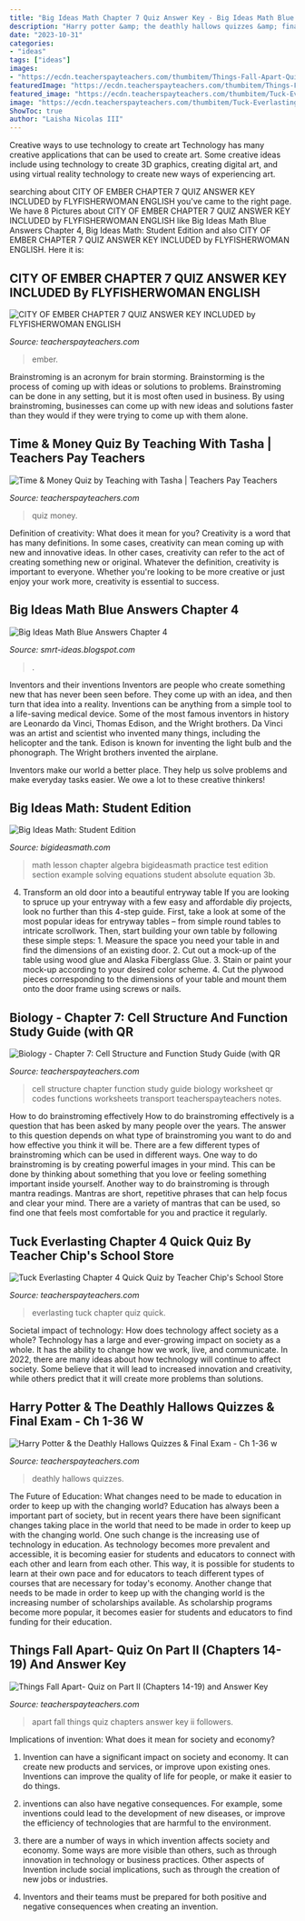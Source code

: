 ```yaml
---
title: "Big Ideas Math Chapter 7 Quiz Answer Key - Big Ideas Math Blue Answers Chapter 4"
description: "Harry potter &amp; the deathly hallows quizzes &amp; final exam"
date: "2023-10-31"
categories:
- "ideas"
tags: ["ideas"]
images:
- "https://ecdn.teacherspayteachers.com/thumbitem/Things-Fall-Apart-Quiz-on-Part-II-Chapters-14-19-and-Answer-Key-2975630-1557342437/original-2975630-3.jpg"
featuredImage: "https://ecdn.teacherspayteachers.com/thumbitem/Things-Fall-Apart-Quiz-on-Part-II-Chapters-14-19-and-Answer-Key-2975630-1557342437/original-2975630-3.jpg"
featured_image: "https://ecdn.teacherspayteachers.com/thumbitem/Tuck-Everlasting-Chapter-4-Quick-Quiz-5243003-1581433871/original-5243003-1.jpg"
image: "https://ecdn.teacherspayteachers.com/thumbitem/Tuck-Everlasting-Chapter-4-Quick-Quiz-5243003-1581433871/original-5243003-1.jpg"
ShowToc: true
author: "Laisha Nicolas III"
---
```



Creative ways to use technology to create art
Technology has many creative applications that can be used to create art. Some creative ideas include using technology to create 3D graphics, creating digital art, and using virtual reality technology to create new ways of experiencing art.

	

		
searching about CITY OF EMBER CHAPTER 7 QUIZ ANSWER KEY INCLUDED by FLYFISHERWOMAN ENGLISH you've came to the right page. We have 8 Pictures about CITY OF EMBER CHAPTER 7 QUIZ ANSWER KEY INCLUDED by FLYFISHERWOMAN ENGLISH like Big Ideas Math Blue Answers Chapter 4, Big Ideas Math: Student Edition and also CITY OF EMBER CHAPTER 7 QUIZ ANSWER KEY INCLUDED by FLYFISHERWOMAN ENGLISH. Here it is:
		
    
## CITY OF EMBER CHAPTER 7 QUIZ ANSWER KEY INCLUDED By FLYFISHERWOMAN ENGLISH

<img loading=lazy src="https://ecdn.teacherspayteachers.com/thumbitem/CITY-OF-EMBER-CHAPTER-7-QUIZ-ANSWER-KEY-INCLUDED-5304188-1583424988/original-5304188-1.jpg" onerror="this.onerror=null;this.src='https://tse4.mm.bing.net/th?id=OIP.7KFnjS48Ew4t3ZXTpF2RKwAAAA&amp;pid=15.1';" alt="CITY OF EMBER CHAPTER 7 QUIZ ANSWER KEY INCLUDED by FLYFISHERWOMAN ENGLISH">

_Source: teacherspayteachers.com_

>ember. 

	

Brainstroming is an acronym for brain storming. Brainstorming is the process of coming up with ideas or solutions to problems. Brainstroming can be done in any setting, but it is most often used in business. By using brainstroming, businesses can come up with new ideas and solutions faster than they would if they were trying to come up with them alone.

    
## Time &amp; Money Quiz By Teaching With Tasha | Teachers Pay Teachers

<img loading=lazy src="https://ecdn.teacherspayteachers.com/thumbitem/Time-Money-Quiz-1772491-1500873423/original-1772491-1.jpg" onerror="this.onerror=null;this.src='https://tse4.mm.bing.net/th?id=OIP.of8yI2CMAfNNoosc8l03JgAAAA&amp;pid=15.1';" alt="Time &amp; Money Quiz by Teaching with Tasha | Teachers Pay Teachers">

_Source: teacherspayteachers.com_

>quiz money. 

	

Definition of creativity: What does it mean for you?
Creativity is a word that has many definitions. In some cases, creativity can mean coming up with new and innovative ideas. In other cases, creativity can refer to the act of creating something new or original. Whatever the definition, creativity is important to everyone. Whether you're looking to be more creative or just enjoy your work more, creativity is essential to success.

    
## Big Ideas Math Blue Answers Chapter 4

<img loading=lazy src="https://media.cheggcdn.com/media/0d1/0d1d4c00-1a22-4a2a-b9a0-cb677054ee1b/image.png" onerror="this.onerror=null;this.src='https://tse2.mm.bing.net/th?id=OIP.epdY2eT6nNIhH55MZPaZIQHaJ4&amp;pid=15.1';" alt="Big Ideas Math Blue Answers Chapter 4">

_Source: smrt-ideas.blogspot.com_

>. 

	

Inventors and their inventions
Inventors are people who create something new that has never been seen before. They come up with an idea, and then turn that idea into a reality. Inventions can be anything from a simple tool to a life-saving medical device.
Some of the most famous inventors in history are Leonardo da Vinci, Thomas Edison, and the Wright brothers. Da Vinci was an artist and scientist who invented many things, including the helicopter and the tank. Edison is known for inventing the light bulb and the phonograph. The Wright brothers invented the airplane.

Inventors make our world a better place. They help us solve problems and make everyday tasks easier. We owe a lot to these creative thinkers!

    
## Big Ideas Math: Student Edition

<img loading=lazy src="http://www.bigideasmath.com/uploads/images/online_book_thumb.jpg" onerror="this.onerror=null;this.src='https://tse3.mm.bing.net/th?id=OIP.hj0W_GzfXN2mANOwcb7ooAHaJe&amp;pid=15.1';" alt="Big Ideas Math: Student Edition">

_Source: bigideasmath.com_

>math lesson chapter algebra bigideasmath practice test edition section example solving equations student absolute equation 3b. 

	

4. Transform an old door into a beautiful entryway table
If you are looking to spruce up your entryway with a few easy and affordable diy projects, look no further than this 4-step guide. First, take a look at some of the most popular ideas for entryway tables – from simple round tables to intricate scrollwork. Then, start building your own table by following these simple steps: 1. Measure the space you need your table in and find the dimensions of an existing door. 2. Cut out a mock-up of the table using wood glue and Alaska Fiberglass Glue. 3. Stain or paint your mock-up according to your desired color scheme. 4. Cut the plywood pieces corresponding to the dimensions of your table and mount them onto the door frame using screws or nails.

    
## Biology - Chapter 7: Cell Structure And Function Study Guide (with QR

<img loading=lazy src="https://ecdn.teacherspayteachers.com/thumbitem/Biology-Chapter-7-Cell-Structure-and-Function-Study-Guide-with-QR-codes-1473133-1500876148/original-1473133-1.jpg" onerror="this.onerror=null;this.src='https://tse3.mm.bing.net/th?id=OIP.fr85l0Ep24H86nfgDBmOAwAAAA&amp;pid=15.1';" alt="Biology - Chapter 7: Cell Structure and Function Study Guide (with QR">

_Source: teacherspayteachers.com_

>cell structure chapter function study guide biology worksheet qr codes functions worksheets transport teacherspayteachers notes. 

	

How to do brainstroming effectively
How to do brainstroming effectively is a question that has been asked by many people over the years. The answer to this question depends on what type of brainstroming you want to do and how effective you think it will be. There are a few different types of brainstroming which can be used in different ways. 
One way to do brainstroming is by creating powerful images in your mind. This can be done by thinking about something that you love or feeling something important inside yourself. Another way to do brainstroming is through mantra readings. Mantras are short, repetitive phrases that can help focus and clear your mind. There are a variety of mantras that can be used, so find one that feels most comfortable for you and practice it regularly.

    
## Tuck Everlasting Chapter 4 Quick Quiz By Teacher Chip&#039;s School Store

<img loading=lazy src="https://ecdn.teacherspayteachers.com/thumbitem/Tuck-Everlasting-Chapter-4-Quick-Quiz-5243003-1581433871/original-5243003-1.jpg" onerror="this.onerror=null;this.src='https://tse2.mm.bing.net/th?id=OIP.dllWEACU-jbhDbTJ8g7LnAAAAA&amp;pid=15.1';" alt="Tuck Everlasting Chapter 4 Quick Quiz by Teacher Chip&#039;s School Store">

_Source: teacherspayteachers.com_

>everlasting tuck chapter quiz quick. 

	

Societal impact of technology: How does technology affect society as a whole?
Technology has a large and ever-growing impact on society as a whole. It has the ability to change how we work, live, and communicate. In 2022, there are many ideas about how technology will continue to affect society. Some believe that it will lead to increased innovation and creativity, while others predict that it will create more problems than solutions.

    
## Harry Potter &amp; The Deathly Hallows Quizzes &amp; Final Exam - Ch 1-36 W

<img loading=lazy src="https://ecdn.teacherspayteachers.com/thumbitem/Harry-Potter-the-Deathly-Hallows-Quizzes-Final-Exam-Ch-1-36-w-Answer-Key-4838722-1567453471/original-4838722-4.jpg" onerror="this.onerror=null;this.src='https://tse1.mm.bing.net/th?id=OIP.aNujes3vzhxO3_T2FCWXBwAAAA&amp;pid=15.1';" alt="Harry Potter &amp; the Deathly Hallows Quizzes &amp; Final Exam - Ch 1-36 w">

_Source: teacherspayteachers.com_

>deathly hallows quizzes. 

	

The Future of Education: What changes need to be made to education in order to keep up with the changing world?
Education has always been a important part of society, but in recent years there have been significant changes taking place in the world that need to be made in order to keep up with the changing world. One such change is the increasing use of technology in education. As technology becomes more prevalent and accessible, it is becoming easier for students and educators to connect with each other and learn from each other. This way, it is possible for students to learn at their own pace and for educators to teach different types of courses that are necessary for today's economy. Another change that needs to be made in order to keep up with the changing world is the increasing number of scholarships available. As scholarship programs become more popular, it becomes easier for students and educators to find funding for their education.

    
## Things Fall Apart- Quiz On Part II (Chapters 14-19) And Answer Key

<img loading=lazy src="https://ecdn.teacherspayteachers.com/thumbitem/Things-Fall-Apart-Quiz-on-Part-II-Chapters-14-19-and-Answer-Key-2975630-1557342437/original-2975630-3.jpg" onerror="this.onerror=null;this.src='https://tse1.mm.bing.net/th?id=OIP.KLCqWE4s4NTXmVF7r5vMsQAAAA&amp;pid=15.1';" alt="Things Fall Apart- Quiz on Part II (Chapters 14-19) and Answer Key">

_Source: teacherspayteachers.com_

>apart fall things quiz chapters answer key ii followers. 

	

Implications of invention: What does it mean for society and economy?
1. Invention can have a significant impact on society and economy. It can create new products and services, or improve upon existing ones. Inventions can improve the quality of life for people, or make it easier to do things.
2. inventions can also have negative consequences. For example, some inventions could lead to the development of new diseases, or improve the efficiency of technologies that are harmful to the environment.

3. there are a number of ways in which invention affects society and economy. Some ways are more visible than others, such as through innovation in technology or business practices. Other aspects of Invention include social implications, such as through the creation of new jobs or industries.

4. Inventors and their teams must be prepared for both positive and negative consequences when creating an invention.


